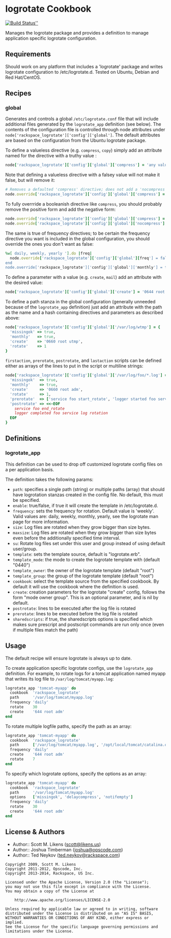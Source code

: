 logrotate Cookbook
==================
[![Build Status'](https://secure.travis-ci.org/stevendanna/logrotate.png?branch=master)'](http://travis-ci.org/stevendanna/logrotate)

Manages the logrotate package and provides a definition to manage application specific logrotate configuration.


Requirements
------------
Should work on any platform that includes a 'logrotate' package and writes logrotate configuration to /etc/logrotate.d. Tested on Ubuntu, Debian and Red Hat/CentOS.


Recipes
-------
### global
Generates and controls a global `/etc/logrotate.conf` file that will include additional files generated by the `logrotate_app` definition (see below). The contents of the configuration file is controlled through node attributes under `node['rackspace_logrotate']['config']['global']`. The default attributes are based on the configuration from the Ubuntu logrotate package.

To define a valueless directive (e.g. `compress`, `copy`) simply add an attribute named for the directive with a truthy value :

```ruby
node['rackspace_logrotate']['config']['global']['compress'] = 'any value here'
```

Note that defining a valueless directive with a falsey value will not make it false, but will remove it:

```ruby
# Removes a defaulted 'compress' directive; does not add a 'nocompress' directive.
node.override['rackspace_logrotate']['config']['global']['compress'] = false
```

To fully overrride a booleanish directive like `compress`, you should probably remove the positive form and add the negative form:

```ruby
node.override['rackspace_logrotate']['config']['global']['compress'] = false
node.override['rackspace_logrotate']['config']['global']['nocompress'] = true
```

The same is true of frequency directives; to be certain the frequency directive you want is included in the global configuration, you should override the ones you don't want as false:

```ruby
%w[ daily, weekly, yearly '].do |freq|
  node.override['rackspace_logrotate']['config']['global'][freq'] = false
end
node.override['rackspace_logrotate']['config']['global']['monthly'] = true
```

To define a parameter with a value (e.g. `create`, `mail`) add an attribute with the desired value:

```ruby
node['rackspace_logrotate']['config']['global']['create'] = '0644 root adm'
```

To define a path stanza in the global configuration (generally unneeded because of the `logrotate_app` definition) just add an attribute with the path as the name and a hash containing directives and parameters as described above:

```ruby
node['rackspace_logrotate']['config']['global']['/var/log/wtmp'] = {
  'missingok' => true,
  'monthly'   => true,
  'create'    => '0660 root utmp',
  'rotate'    => 1
}
```

`firstaction`, `prerotate`, `postrotate`, and `lastaction` scripts can be defined either as arrays of the lines to put in the script or multiline strings:

```ruby
node['rackspace_logrotate']['config']['global']['/var/log/foo/*.log'] = {
  'missingok'  => true,
  'monthly'    => true,
  'create'     => '0660 root adm',
  'rotate'     => 1,
  'prerotate'  => ['service foo start_rotate', 'logger started foo service log rotation'],
  'postrotate' => <<-EOF
    service foo end_rotate
    logger completed foo service log rotation
  EOF
}
```


Definitions
-----------
### logrotate_app
This definition can be used to drop off customized logrotate config files on a per application basis.

The definition takes the following params:

- `path`: specifies a single path (string) or multiple paths (array) that should have logrotation stanzas created in the config file. No default, this must be specified.
- `enable`: true/false, if true it will create the template in /etc/logrotate.d.
- `frequency`: sets the frequency for rotation. Default value is 'weekly'. Valid values are: daily, weekly, monthly, yearly, see the logrotate man page for more information.
- `size`: Log files are rotated when they grow bigger than size bytes.
- `maxsize`: Log  files  are  rotated  when  they  grow bigger than size bytes even before the additionally specified time interval.
- `su`: Rotate log files set under this user and group instead of using default user/group.
- `template`: sets the template source, default is "logrotate.erb".
- `template_mode`: the mode to create the logrotate template with (default "0440")
- `template_owner`: the owner of the logrotate template (default "root")
- `template_group`: the group of the logrotate template (default "root")
- `cookbook`: select the template source from the specified cookbook. By default it will use the cookbook where the definition is used.
- `create`: creation parameters for the logrotate "create" config, follows the form "mode owner group". This is an optional parameter, and is nil by default.
- `postrotate`: lines to be executed after the log file is rotated
- `prerotate`: lines to be executed before the log file is rotated
- `sharedscripts`: if true, the sharedscripts options is specified which makes sure prescript and postscript commands are run only once (even if multiple files match the path)


Usage
-----
The default recipe will ensure logrotate is always up to date.

To create application specific logrotate configs, use the `logrotate_app` definition. For example, to rotate logs for a tomcat application named myapp that writes its log file to `/var/log/tomcat/myapp.log`:

```ruby
logrotate_app 'tomcat-myapp' do
  cookbook  'rackspace_logrotate'
  path      '/var/log/tomcat/myapp.log'
  frequency 'daily'
  rotate    30
  create    '644 root adm'
end
```

To rotate multiple logfile paths, specify the path as an array:

```ruby
logrotate_app 'tomcat-myapp' do
  cookbook  'rackspace_logrotate'
  path      ['/var/log/tomcat/myapp.log', '/opt/local/tomcat/catalina.out']
  frequency 'daily'
  create    '644 root adm'
  rotate    7
end
```

To specify which logrotate options, specify the options as an array:

```ruby
logrotate_app 'tomcat-myapp' do
  cookbook  'rackspace_logrotate'
  path      '/var/log/tomcat/myapp.log'
  options   ['missingok', 'delaycompress', 'notifempty']
  frequency 'daily'
  rotate    30
  create    '644 root adm'
end
```


License & Authors
-----------------
- Author:: Scott M. Likens (<scott@likens.us>)
- Author:: Joshua Timberman (<joshua@opscode.com>)
- Author:: Ted Neykov (<ted.neykov@rackspace.com>)

```text
Copyright 2009, Scott M. Likens
Copyright 2011-2012, Opscode, Inc.
Copyright 2013-2014, Rackspace, US Inc.

Licensed under the Apache License, Version 2.0 (the "License");
you may not use this file except in compliance with the License.
You may obtain a copy of the License at

    http://www.apache.org/licenses/LICENSE-2.0

Unless required by applicable law or agreed to in writing, software
distributed under the License is distributed on an "AS IS" BASIS,
WITHOUT WARRANTIES OR CONDITIONS OF ANY KIND, either express or implied.
See the License for the specific language governing permissions and
limitations under the License.
```
